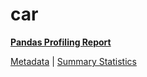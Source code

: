 # car

[**Pandas Profiling Report**](https://epistasislab.github.io/penn-ml-benchmarks/profile/car.html)

[Metadata](metadata.yaml) | [Summary Statistics](summary_stats.tsv)
